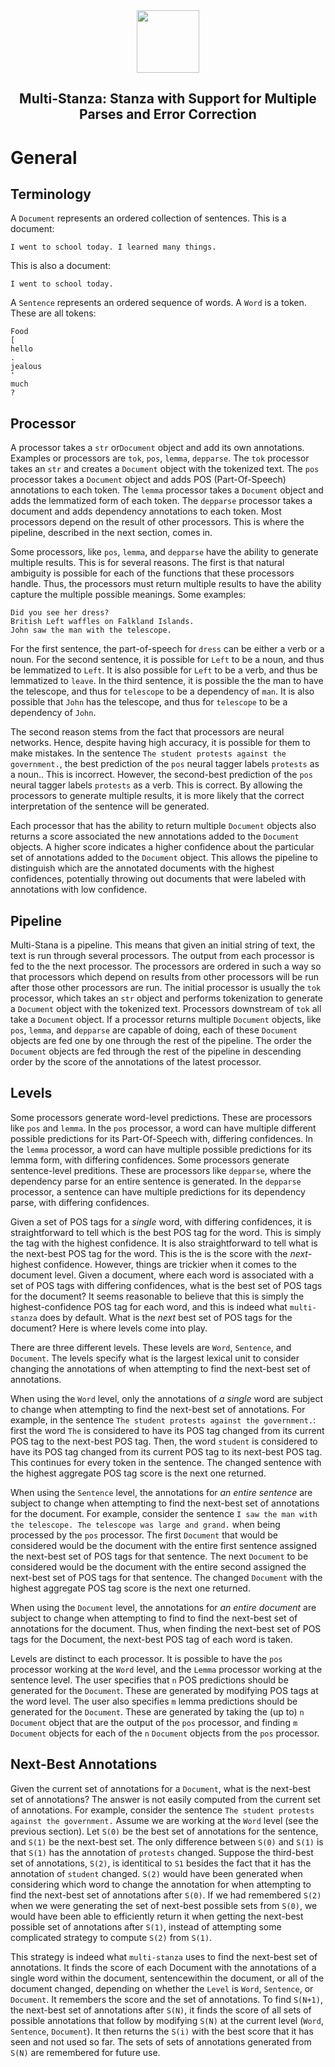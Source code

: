 <div align="center"><img src="https://github.com/stanfordnlp/stanza/raw/dev/images/stanza-logo.png" height="100px"/></div>

<h2 align="center">Multi-Stanza: Stanza with Support for Multiple Parses and Error Correction</h2>

# General
## Terminology
A `Document` represents an ordered collection of sentences. This is a document:
````
I went to school today. I learned many things.
````

This is also a document:
````
I went to school today.
````

A `Sentence` represents an ordered sequence of words. A `Word` is a token. These are all tokens:
```
Food
[
hello
.
jealous
'
much
?
```

## Processor
A processor takes a `str` or`Document` object and add its own annotations. Examples or processors are `tok`, `pos`, `lemma`, `depparse`. The `tok` processor takes an `str` and creates a `Document` object with the tokenized text. The `pos` processor takes a `Document` object and adds POS (Part-Of-Speech) annotations to each token. The `lemma` processor takes a `Document` object and adds the lemmatized form of each token. The `depparse` processor takes a document and adds dependency annotations to each token. Most processors depend on the result of other processors. This is where the pipeline, described in the next section, comes in.

Some processors, like `pos`, `lemma`, and `depparse` have the ability to generate multiple results. This is for several reasons. The first is that natural ambiguity is possible for each of the functions that these processors handle. Thus, the processors must return multiple results to have the ability capture the multiple possible meanings. Some examples:
````
Did you see her dress?
British Left waffles on Falkland Islands.
John saw the man with the telescope.
````
For the first sentence, the part-of-speech for `dress` can be either a verb or a noun. For the second sentence, it is possible for `Left` to be a noun, and thus be lemmatized to `Left`. It is also possible for `Left` to be a verb, and thus be lemmatized to `leave`. In the third sentence, it is possible the the man to have the telescope, and thus for `telescope` to be a dependency of `man`. It is also possible that `John` has the telescope, and thus for `telescope` to be a dependency of `John`.

The second reason stems from the fact that processors are neural networks. Hence, despite having high accuracy, it is possible for them to make mistakes. In the sentence `The student protests against the government.`, the best prediction of the `pos` neural tagger labels `protests` as a noun.. This is incorrect. However, the second-best prediction of the `pos` neural tagger labels `protests` as a verb. This is correct. By allowing the processors to generate multiple results, it is more likely that the correct interpretation of the sentence will be generated.

Each processor that has the ability to return multiple `Document` objects also returns a score associated the new annotations added to the `Document` objects. A higher score indicates a higher confidence about the particular set of annotations added to the `Document` object. This allows the pipeline to distinguish which are the annotated documents with the highest confidences, potentially throwing out documents that were labeled with annotations with low confidence.

## Pipeline
Multi-Stana is a pipeline. This means that given an initial string of text, the text is run through several processors. The output from each processor is fed to the the next processor. The processors are ordered in such a way so that processors which depend on results from other processors will be run after those other processors are run. The initial processor is usually the `tok` processor, which takes an `str` object and performs tokenization to generate a `Document` object with the tokenized text. Processors downstream of `tok` all take a `Document` object. If a processor returns multiple `Document` objects, like `pos`, `lemma`, and `depparse` are capable of doing, each of these `Document` objects are fed one by one through the rest of the pipeline. The order the `Document` objects are fed through the rest of the pipeline in descending order by the score of the annotations of the latest processor. 

## Levels
Some processors generate word-level predictions. These are processors like `pos` and `lemma`. In the `pos` processor, a word can have multiple different possible predictions for its Part-Of-Speech with, differing confidences. In the `lemma` processor, a word can have multiple possible predictions for its lemma form, with differing confidences. Some processors generate sentence-level preditions.  These are processors like `depparse`, where the dependency parse for an entire sentence is generated. In the `depparse` processor, a sentence can have multiple predictions for its dependency parse, with differing confidences.

Given a set of POS tags for a *single* word, with differing confidences, it is straightforward to tell which is the best POS tag for the word. This is simply the tag with the highest confidence. It is also straightforward to tell what is the next-best POS tag for the word. This is the is the score with the *next*-highest confidence. However, things are trickier when it comes to the document level. Given a document, where each word is associated with a set of POS tags with differing confidences, what is the best set of POS tags for the document? It seems reasonable to believe that this is simply the highest-confidence POS tag for each word, and this is indeed what `multi-stanza` does by default. What is the *next* best set of POS tags for the document? Here is where levels come into play.

There are three different levels. These levels are `Word`, `Sentence`, and `Document`. The levels
specify what is the largest lexical unit to consider changing the annotations of when attempting to find the next-best set of annotations. 

When using the `Word` level, only the annotations of *a single* word are subject to change when attempting to find the next-best set of annotations. For example, in the sentence `The student protests against the government.`: first the word `The` is considered to have its POS tag changed from its current POS tag to the next-best POS tag. Then, the word `student` is considered to have its POS tag changed from its current POS tag to its next-best POS tag. This continues for every token in the sentence. The changed sentence with the highest aggregate POS tag score is the next one returned.

When using the `Sentence` level, the annotations for *an entire sentence* are subject to change when attempting to find the next-best set of annotations for the document. For example, consider the sentence `I saw the man with the telescope. The telescope was large and grand.` when being processed by the `pos` processor. The first `Document` that would be considered would be the document with the entire first sentence assigned the next-best set of POS tags for that sentence.  The next `Document` to be considered would be the document with the entire second assigned the next-best set of POS tags for that sentence. The changed `Document` with the highest aggregate POS tag score is the next one returned.

When using the `Document` level, the annotations for *an entire document* are subject to change when attempting to find to find the next-best set of annotations for the document. Thus, when finding the next-best set of POS tags for the Document, the next-best POS tag of each word is taken.

Levels are distinct to each processor. It is possible to have the `pos` processor working at the `Word` level, and the `Lemma` processor working at the sentence level. The user specifies that `n` POS predictions should be generated for the `Document`. These are generated by modifying POS tags at the word level. The user also specifies `m` lemma predictions should be generated for the `Document`.  These are generated by taking the (up to) `n` `Document` object that are the output of the `pos` processor, and finding `m` `Document` objects for each of the `n` `Document` objects from the `pos` processor.

## Next-Best Annotations
Given the current set of annotations for a `Document`, what is the next-best set of annotations?
The answer is not easily computed from the current set of annotations. For example, consider the sentence `The student protests against the government.` Assume we are working at the `Word` level (see the previous section). Let `S(0)` be the best set of annotations for the sentence, and `S(1)` be the next-best set. The only difference between `S(0)` and `S(1)` is that `S(1)` has the annotation of `protests` changed. Suppose the third-best set of annotations, `S(2)`, is identitical to `S1` besides the fact that it has the annotation of `student` changed. `S(2)` would have been generated when considering which word to change the annotation for when attempting to find the next-best set of annotations after `S(0)`. If we had remembered `S(2)` when we were generating the set of next-best possible sets from `S(0)`, we would have been able to efficiently return it when getting the next-best possible set of annotations after `S(1)`, instead of attempting some complicated strategy to compute `S(2)` from `S(1)`. 

This strategy is indeed what `multi-stanza` uses to find the next-best set of annotations. It finds the score of each Document with the annotations of a single word within the document, sentencewithin the document, or all of the document changed, depending on whether the `Level` is `Word`, `Sentence`, or `Document`. It remembers the score and the set of annotations. To find `S(N+1)`, the next-best set of annotations after `S(N)`, it finds the score of all sets of possible annotations that follow by modifying `S(N)` at the current level (`Word`, `Sentence`, `Document`). It then returns the `S(i)` with the best score that it has seen and not used so far. The sets of sets of annotations generated from `S(N)` are remembered for future use.

